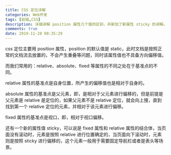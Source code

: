 ```yaml
---
title: CSS 定位详解
categories: Web开发
tags: [前端,CSS]
description: 详细讲解 position 属性几个值的区别，并新加了新属性 sticky 的讲解。
comments: true
date: 2019-11-28 08:35:29
---
```


css 定位主要用 position 属性，position 的默认值是 static，此时文档是按照正常的文档流去放置的，不会产生重叠等问题，同时该属性值也不具备方向偏移值。

而我们常用的：relative、absolute、fixed 等属性的不同之处在于基准点的不同。

relative 属性的基准点是自身位置，所产生的偏移值也是相对于自身的。

absolute 属性的基准点是父元素，即，是相对于父元素进行偏移的，但是前提是父元素是 relative 是定位的，如果父元素不是 relative 定位，就会向上搜，直到找到第一个 relative 定位的元素，并相对于该元素进行偏移。

fixed 属性的基准点是视口，即，相对于视口偏移。

还有一个新的属性值 sticky，可以说是 fixed 属性和 relative 属性的结合体，当页面没有滚动时，元素是按照 relative 进行位置确定的，当页面向下滚动时，元素则是按照 sticky 进行偏移的，这个元素一般用于需要固定导航栏或者是表头等场景。
